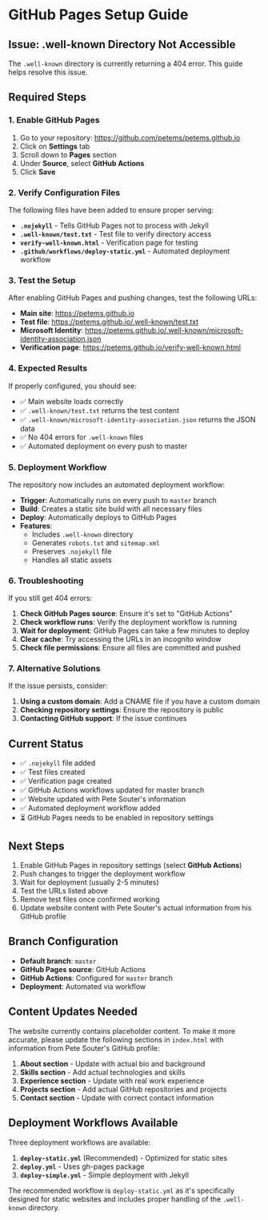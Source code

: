 # GitHub Pages Setup Guide

## Issue: .well-known Directory Not Accessible

The `.well-known` directory is currently returning a 404 error. This guide helps resolve this issue.

## Required Steps

### 1. Enable GitHub Pages

1. Go to your repository: https://github.com/petems/petems.github.io
2. Click on **Settings** tab
3. Scroll down to **Pages** section
4. Under **Source**, select **GitHub Actions**
5. Click **Save**

### 2. Verify Configuration Files

The following files have been added to ensure proper serving:

- **`.nojekyll`** - Tells GitHub Pages not to process with Jekyll
- **`.well-known/test.txt`** - Test file to verify directory access
- **`verify-well-known.html`** - Verification page for testing
- **`.github/workflows/deploy-static.yml`** - Automated deployment workflow

### 3. Test the Setup

After enabling GitHub Pages and pushing changes, test the following URLs:

- **Main site**: https://petems.github.io
- **Test file**: https://petems.github.io/.well-known/test.txt
- **Microsoft Identity**: https://petems.github.io/.well-known/microsoft-identity-association.json
- **Verification page**: https://petems.github.io/verify-well-known.html

### 4. Expected Results

If properly configured, you should see:
- ✅ Main website loads correctly
- ✅ `.well-known/test.txt` returns the test content
- ✅ `.well-known/microsoft-identity-association.json` returns the JSON data
- ✅ No 404 errors for `.well-known` files
- ✅ Automated deployment on every push to master

### 5. Deployment Workflow

The repository now includes an automated deployment workflow:

- **Trigger**: Automatically runs on every push to `master` branch
- **Build**: Creates a static site build with all necessary files
- **Deploy**: Automatically deploys to GitHub Pages
- **Features**: 
  - Includes `.well-known` directory
  - Generates `robots.txt` and `sitemap.xml`
  - Preserves `.nojekyll` file
  - Handles all static assets

### 6. Troubleshooting

If you still get 404 errors:

1. **Check GitHub Pages source**: Ensure it's set to "GitHub Actions"
2. **Check workflow runs**: Verify the deployment workflow is running
3. **Wait for deployment**: GitHub Pages can take a few minutes to deploy
4. **Clear cache**: Try accessing the URLs in an incognito window
5. **Check file permissions**: Ensure all files are committed and pushed

### 7. Alternative Solutions

If the issue persists, consider:

1. **Using a custom domain**: Add a CNAME file if you have a custom domain
2. **Checking repository settings**: Ensure the repository is public
3. **Contacting GitHub support**: If the issue continues

## Current Status

- ✅ `.nojekyll` file added
- ✅ Test files created
- ✅ Verification page created
- ✅ GitHub Actions workflows updated for master branch
- ✅ Website updated with Pete Souter's information
- ✅ Automated deployment workflow added
- ⏳ GitHub Pages needs to be enabled in repository settings

## Next Steps

1. Enable GitHub Pages in repository settings (select **GitHub Actions**)
2. Push changes to trigger the deployment workflow
3. Wait for deployment (usually 2-5 minutes)
4. Test the URLs listed above
5. Remove test files once confirmed working
6. Update website content with Pete Souter's actual information from his GitHub profile

## Branch Configuration

- **Default branch**: `master`
- **GitHub Pages source**: GitHub Actions
- **GitHub Actions**: Configured for `master` branch
- **Deployment**: Automated via workflow

## Content Updates Needed

The website currently contains placeholder content. To make it more accurate, please update the following sections in `index.html` with information from Pete Souter's GitHub profile:

1. **About section** - Update with actual bio and background
2. **Skills section** - Add actual technologies and skills
3. **Experience section** - Update with real work experience
4. **Projects section** - Add actual GitHub repositories and projects
5. **Contact section** - Update with correct contact information

## Deployment Workflows Available

Three deployment workflows are available:

1. **`deploy-static.yml`** (Recommended) - Optimized for static sites
2. **`deploy.yml`** - Uses gh-pages package
3. **`deploy-simple.yml`** - Simple deployment with Jekyll

The recommended workflow is `deploy-static.yml` as it's specifically designed for static websites and includes proper handling of the `.well-known` directory.